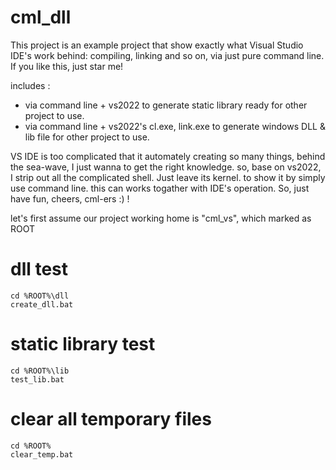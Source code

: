 # cml_dll
This project is an example project that show exactly what Visual Studio IDE's work behind: compiling, linking and so on, via just pure command line. If you like this, just star me! 

includes :
  - via command line + vs2022 to generate static library ready for other project to use.
  - via command line + vs2022's cl.exe, link.exe to generate windows DLL & lib file for other project to use.


VS IDE is too complicated that it automately creating so many things, behind the sea-wave, I just wanna to get the right knowledge.
so, base on vs2022, I strip out all the complicated shell. Just leave its kernel. to show it by simply use command line.
this can works togather with IDE's operation. So, just have fun, cheers, cml-ers :) !

let's first assume our project working home is "cml_vs", which marked as ROOT 

# dll test
```
cd %ROOT%\dll
create_dll.bat 
```

# static library test
```
cd %ROOT%\lib
test_lib.bat
```

# clear all temporary files
```
cd %ROOT%
clear_temp.bat
```



